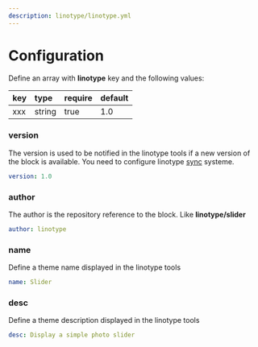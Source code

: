 ```yaml
---
description: linotype/linotype.yml
---
```


# Configuration

Define an array with **linotype** key and the following values: 

| key | type | require | default |
| :--- | :--- | :--- | :--- |
| xxx | string | true | 1.0 |

### version

The version is used to be notified in the linotype tools if a new version of the block is available. You need to configure linotype [sync](../../tools/sync.md) systeme.

```yaml
version: 1.0
```

### author

The author is the repository reference to the block. Like **linotype/slider**

```yaml
author: linotype
```

### name

Define a theme name displayed in the linotype tools

```yaml
name: Slider
```

### desc

Define a theme description displayed in the linotype tools

```yaml
desc: Display a simple photo slider
```

